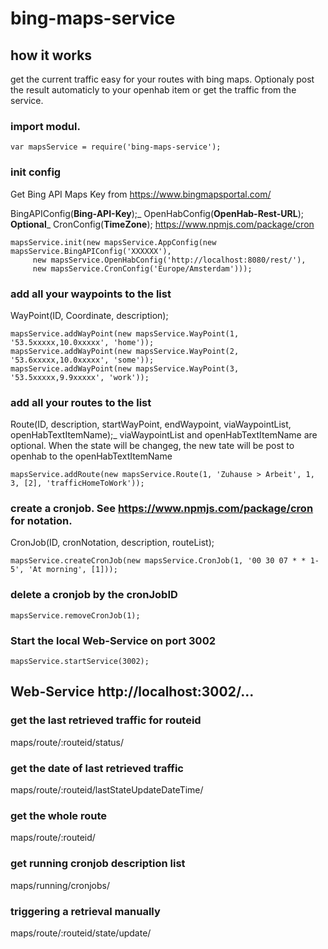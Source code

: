 # bing-maps-service

## how it works
get the current traffic easy for your routes with bing maps. Optionaly post the result automaticly to your openhab item or get the traffic from the service.

### import modul.
```
var mapsService = require('bing-maps-service');
```

### init config
Get Bing API Maps Key from https://www.bingmapsportal.com/

BingAPIConfig(**Bing-API-Key**);_
OpenHabConfig(**OpenHab-Rest-URL**); **Optional**_
CronConfig(**TimeZone**); https://www.npmjs.com/package/cron

```
mapsService.init(new mapsService.AppConfig(new mapsService.BingAPIConfig('XXXXXX'),
	 new mapsService.OpenHabConfig('http://localhost:8080/rest/'),
	 new mapsService.CronConfig('Europe/Amsterdam')));
```
	 
### add all your waypoints to the list
WayPoint(ID, Coordinate, description);
```
mapsService.addWayPoint(new mapsService.WayPoint(1, '53.5xxxxx,10.0xxxxx', 'home'));
mapsService.addWayPoint(new mapsService.WayPoint(2, '53.6xxxxx,10.0xxxxx', 'some'));
mapsService.addWayPoint(new mapsService.WayPoint(3, '53.5xxxxx,9.9xxxxx', 'work'));
```

### add all your routes to the list
Route(ID, description, startWayPoint, endWaypoint, viaWaypointList, openHabTextItemName);_
viaWaypointList and openHabTextItemName are optional. When the state will be changeg, the new tate will be post to openhab to the openHabTextItemName

```
mapsService.addRoute(new mapsService.Route(1, 'Zuhause > Arbeit', 1, 3, [2], 'trafficHomeToWork'));
```

### create a cronjob. See https://www.npmjs.com/package/cron for notation.
CronJob(ID, cronNotation, description, routeList);
```
mapsService.createCronJob(new mapsService.CronJob(1, '00 30 07 * * 1-5', 'At morning', [1]));
```

### delete a cronjob by the cronJobID
```
mapsService.removeCronJob(1);
```

### Start the local Web-Service on port 3002
```
mapsService.startService(3002);
```

## Web-Service http://localhost:3002/...

### get the last retrieved traffic for routeid
maps/route/:routeid/status/

### get the date of last retrieved traffic
maps/route/:routeid/lastStateUpdateDateTime/

### get the whole route
maps/route/:routeid/

### get running cronjob description list
maps/running/cronjobs/

### triggering a retrieval manually
maps/route/:routeid/state/update/
